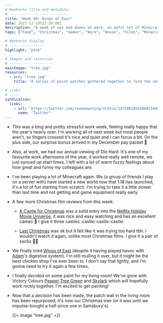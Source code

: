 ```yaml
---
# Weeknote title and metadata
# ---------------------------
title: "Week 60: Wings of East"
date: 2021-12-19T22:50:00Z
description: "A week of ups and downs at work, an awful lot of Minecraft, some Christmas films, delicious fried chicken, and some paint decisions."
tags: ["Food", "Christmas", "Games", "Work", "House", "Films", "Minecraft", "Christmas Films"]

# Weeknote display
# ----------------
highlight: "pink"

# Images and resources
# --------------------
mainImage: "tree.jpg"
resources:
  - src: "tree.jpg"
    title: "A series of paint patches gathered together to form the shape of a Christmas tree"

# Links
# -----
syndication:
  links:
    - url: "https://twitter.com/rowanmanning/status/1472861834206015492"
      name: "Twitter"
---
```


  * This was a long and pretty stressful work week, feeling really happy that the year's nearly over. I'm working all of next week but most people aren't, so fingers crossed it's nice and quiet and I can focus a bit. On the plus side, our surprise bonus arrived in my December pay packet :tada:

  * Also, at work, we had our annual viewing of Die Hard. It's one of my favourite work afternoons of the year, it worked really well remote, we just synced up start times. I left with a lot of warm fuzzy feelings about how great and funny my colleagues are.

  * I've been playing a lot of Minecraft again. We (a group of friends I play on a server with) have started a new world now that 1.18 has launched, it's a lot of fun starting from scratch. I'm trying to take it a little slower than last time and not getting end game equipment really early.

  * A few more Christmas film reviews from this week:

    * [A Castle for Christmas](https://en.wikipedia.org/wiki/A_Castle_for_Christmas) was a solid entry into the [Netflix Holiday Movie Universe](https://netflix-holiday-movie-universe.fandom.com/wiki/Netflix_Holiday_Movie_Universe_Wiki), it was nice and easy watching and has an excellent cameo :eyes: I give it three castles :castle::castle::castle:

    * [Last Christmas](https://en.wikipedia.org/wiki/Last_Christmas_(film)) was _ok_ but it felt like it was trying too hard tbh. I wouldn't watch it again, unlike most Christmas films. I give it a pair of socks :socks::socks:

  * We finally tried [Wings of East](https://goo.gl/maps/BQkec31jvzQgxTFr7) (despite it having played havoc with [Adam](https://twitter.com/uxtremist)'s digestive system). I'm still mulling it over, but it might be the best chicken shop I've ever been to. I don't say that lightly, and I'm gonna need to try it again a few times.

  * I finally decided on some paint for my living room! We've gone with Victory Colours [Pepper Tree Green](https://www.victorycolours.co.uk/products/pepper-tree-green-no-34) and [Skylark](https://www.victorycolours.co.uk/products/skylark-no-7) which will hopefully work nicely together. I'm excited to get painting!

  * Now that a decision has been made, the patch wall in the living room has been repurposed; it's now our Christmas tree (or it was until we impulse-bought a half-price one in Sainsbury's).

    {{< image "tree.jpg" >}}